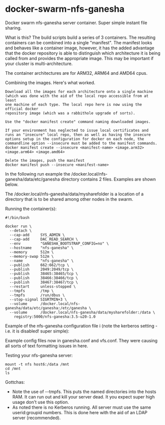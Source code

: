 # docker-swarm-nfs-ganesha
Docker swarm nfs-ganesha server container. Super simple instant file sharing.

What is this? The build scripts build a series of 3 containers. The resulting
containers can be combined into a single "manifest". The manifest looks and 
behaves like a container image, however, it has the added advantage that the
docker repository is able to distinguish which architecture it is being
called from and provides the appropriate image. This may be important if 
your cluster is multi-architecture. 

The container architectures are for ARM32, ARM64 and AMD64 cpus.

Combining the images. Here's what worked.

    Download all the images for each architecture onto a single machine 
    (which was done with the aid of the local repo accessible from at least 
    one machine of each type. The local repo here is now using the official docker 
    repository image (which was a rabbithole upgrade of sorts).

    Use the "docker manifest create" command naming downloaded images.

    If your environment has neglected to issue local certificates and
    runs an "insecure" local repo, then as well as having the insecure
    options setup in the configuration for docker on each node, the
    commandline option --insecure must be added to the manifest commands.
    docker manifest create --insecure <manifest-name> <image.arm32> <image.arm64> <image.amd64>

    Delete the images, push the manifest
    docker manifest push --insecure <manifest-name>


In the following run example the /docker.local/nfs-ganesha/data/etc/ganesha
directory contains 2 files. Examples are shown below.

The /docker.local/nfs-ganesha/data/mysharefolder is a location of a directory
that is to be shared among other nodes in the swarm.

Running the container(s):

```
#!/bin/bash

docker run \
  --detach \
  --cap-add     SYS_ADMIN \
  --cap-add     DAC_READ_SEARCH \
  --env         "GANESHA_BOOTSTRAP_CONFIG=no" \
  --hostname    "nfs-ganesha" \
  --memory      512m \
  --memory-swap 512m \
  --name        "nfs-ganesha" \
  --publish     662:662/tcp \
  --publish     2049:2049/tcp \
  --publish     38465:38465/tcp \
  --publish     38466:38466/tcp \
  --publish     38467:38467/tcp \
  --restart     unless-stopped \
  --tmpfs       /tmp \
  --tmpfs       /run/dbus \
  --stop-signal SIGRTMIN+3 \
  --volume      /docker.local/nfs-ganesha/data/etc/ganesha:/etc/ganesha \
  --volume      /docker.local/nfs-ganesha/data/mysharefolder:/data \
    registry:5000/nfs-ganesha:3.5-u20-1.0
```

Example of the nfs-ganesha configuration file i
(note the kerberos setting - i.e. it is disabled! super simple):

Example config files now in ganesha.conf and vfs.conf. They were causing all sorts of
text formatting issues in here.

Testing your nfs-ganesha server:
```
mount -t nfs host6:/data /mnt
cd /mnt
ls
```

Gottchas:

* Note the use of --tmpfs. This puts the named directories into the hosts RAM. It can run out and kill your server dead. It you expect super high usage don't use this option.
* As noted there is no Kerberos running. All server must use the same userid:groupid numbers. This is done here with the aid of an LDAP server (recommended).
```


